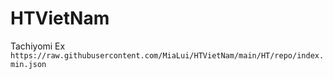 # HTVietNam
 Tachiyomi Ex
 `https://raw.githubusercontent.com/MiaLui/HTVietNam/main/HT/repo/index.min.json`
